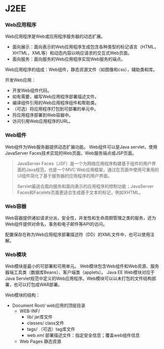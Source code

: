 # J2EE

### Web应用程序
Web应用程序是Web或应用程序服务器的动态扩展。
* 面向展示：面向表示的Web应用程序生成包含各种类型的标记语言（HTML，XHTML，XML等）和动态内容以响应请求的交互式Web页面。
* 面向服务：面向服务的Web应用程序实现Web服务的端点。

Web应用程序的组成：Web组件，静态资源文件（如图像和css），辅助类和库。

开发Web应用：
* 开发Web组件代码。
* 如有需要，编写Web应用程序部署描述文件。
* 编译组件引用的Web应用程序组件和帮助类。
* （可选）将应用程序打包到可部署的单元中。
* 将应用程序部署到Web容器中。
* 访问引用Web应用程序的URL。

### Web组件
Web组件为Web服务器提供动态扩展功能。 Web组件可以是Java servlet，使用JavaServer Faces技术实现的Web页面，Web服务端点或JSP页面。
> JavaServer Faces（JSF）是一个为网络应用程序构建基于组件的用户界面的Java规范，也是一个MVC Web应用框架，通过在页面中使用可重用的UI组件简化了基于服务器的应用程序的用户界面。
> 
> Servlet最适合面向服务和面向表示的应用程序的控制功能；JavaServer Faces和Facelets页面更适合生成基于文本的标记，例如XHTML。

### Web容器
Web容器提供诸如请求分派，安全性，并发性和生命周期管理之类的服务，还为Web组件提供对命名，事务和电子邮件等API的访问。

配置保存在称为Web应用程序部署描述符（DD）的XML文件中，也可以使用注解。

### Web模块
Web模块是最小的可部署和可用单元。 Web模块包含Web组件和Web资源、服务器端工具类（数据库Beans）、客户端类（applets）。 Java EE Web模块对应于Java Servlet规范中定义的Web应用程序。Web模块可以以未打包的文件结构部署，也可以打包成WAR部署。

Web模块的结构：
* Document Root/ web应用的顶层目录
  * WEB-INF/ 
    * lib/ jar库文件
    * classes/ class文件
    * tags/ （可选）tag库文件
    * web.xml 部署描述文件：指定安全信息；覆盖web组件信息
  * Web Pages 静态资源

